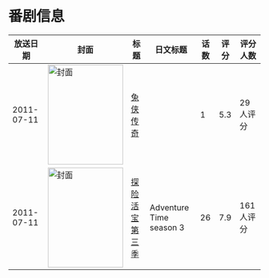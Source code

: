 # 番剧信息

|放送日期|封面|标题|日文标题|话数|评分|评分人数|
|---|---|---|---|---|---|---|
|2011-07-11|<img src="https://lain.bgm.tv/pic/cover/c/0d/ec/20032_lV323.jpg" alt="封面" style="width:150px;height:200px;object-fit:cover;">|[兔侠传奇](https://bangumi.tv/subject/20032)||1|5.3|29人评分|
|2011-07-11|<img src="https://lain.bgm.tv/pic/cover/c/25/42/106655_pyypW.jpg" alt="封面" style="width:150px;height:200px;object-fit:cover;">|[探险活宝 第三季](https://bangumi.tv/subject/106655)|Adventure Time season 3|26|7.9|161人评分|
